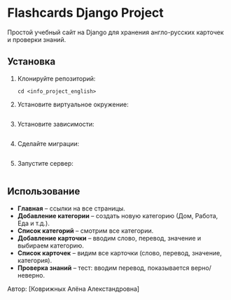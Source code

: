 # Flashcards Django Project

Простой учебный сайт на Django для хранения англо-русских карточек и проверки знаний.

## Установка

1. Клонируйте репозиторий:
   ```git clone <https://github.com/AlenaBotay/info_project_english>
   cd <info_project_english>
   ```
2. Установите виртуальное окружение:
   ```
3. Установите зависимости:
   ```pip install django
   ```
4. Сделайте миграции:
   ```python manage.py migrate
   ```
5. Запустите сервер:
   ```python manage.py runserver
   ```

## Использование

- **Главная** – ссылки на все страницы.
- **Добавление категории** – создать новую категорию (Дом, Работа, Еда и т.д.).
- **Список категорий** – смотрим все категории.
- **Добавление карточки** – вводим слово, перевод, значение и выбираем категорию.
- **Список карточек** – видим все карточки (слово, перевод, значение, категория).
- **Проверка знаний** – тест: вводим перевод, показывается верно/неверно.  


Автор: [Коврижных Алёна Алекстандровна]  

